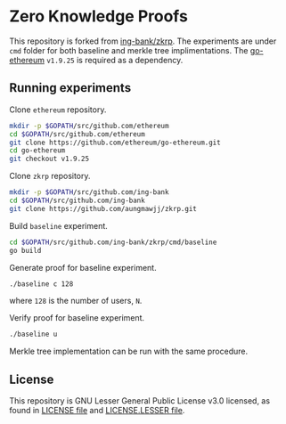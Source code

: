 # Zero Knowledge Proofs
 
 This repository is forked from [ing-bank/zkrp](https://github.com/ing-bank/zkrp).
 The experiments are under `cmd` folder for both baseline and merkle tree implimentations.
 The [go-ethereum](https://github.com/ethereum/go-ethereum) `v1.9.25` is required as a dependency.

## Running experiments

 Clone `ethereum` repository.
 ```bash
 mkdir -p $GOPATH/src/github.com/ethereum
 cd $GOPATH/src/github.com/ethereum
 git clone https://github.com/ethereum/go-ethereum.git
 cd go-ethereum
 git checkout v1.9.25
 ```

 Clone `zkrp` repository.
 ```bash
 mkdir -p $GOPATH/src/github.com/ing-bank
 cd $GOPATH/src/github.com/ing-bank
 git clone https://github.com/aungmawjj/zkrp.git
 ```

 Build `baseline` experiment.
 ```bash
 cd $GOPATH/src/github.com/ing-bank/zkrp/cmd/baseline
 go build
 ```

 Generate proof for baseline experiment.
 ```bash
 ./baseline c 128
 ```
 where `128` is the number of users, `N`.

 Verify proof for baseline experiment.
 ```bash
 ./baseline u
 ```

 Merkle tree implementation can be run with the same procedure.

## License

This repository is GNU Lesser General Public License v3.0 licensed, as found in [LICENSE file](LICENSE) and [LICENSE.LESSER file](LICENSE.LESSER).
